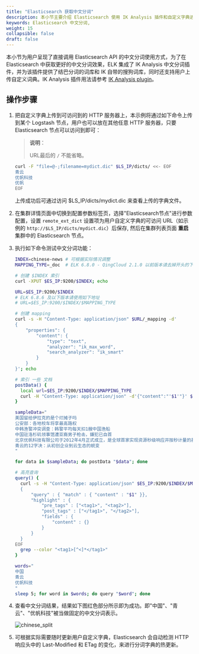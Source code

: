 ```yaml
---
title: "Elasticsearch 获取中文分词"
description: 本小节主要介绍 Elasticsearch 使用 IK Analysis 插件和自定义字典进行中文分词。
keywords: Elasticsearch 中文分词,
weight: 15
collapsible: false
draft: false
---
```


本小节为用户呈现了直接调用 Elasticsearch API 的中文分词使用方式，为了在 Elasticsearch 中获取更好的中文分词效果，ELK 集成了 IK Analysis 中文分词插件，并为该插件提供了结巴分词的词库和 IK 自带的搜狗词库，同时还支持用户上传自定义词典。IK Analysis 插件用法请参考 [IK Analysis plugin](https://github.com/medcl/elasticsearch-analysis-ik)。

## 操作步骤

1. 把自定义字典上传到可访问到的 HTTP 服务器上，本示例将通过如下命令上传到某个 Logstash 节点，用户也可以放在其他任意 HTTP 服务器，只要 Elasticsearch 节点可以访问到即可：

   > **说明**：
   >
   > URL最后的 `/` 不能省略。

   ```bash
   curl -F "file=@-;filename=mydict.dic" $LS_IP/dicts/ <<- EOF
   青云
   优帆科技
   优帆
   EOF
   ```

   上传成功后可通过访问 $LS_IP/dicts/mydict.dic 来查看上传的字典文件。

2. 在集群详情页面中切换到配置参数标签页，选择"Elasticsearch节点"进行参数配置，设置 `remote_ext_dict` 设置项为用户自定义字典的可访问 URL（如示例的 `http://$LS_IP/dicts/mydict.dic`）后保存, 然后在集群列表页面 **重启** 集群中的 Elasticsearch 节点。

3. 执行如下命令测试中文分词功能：

   ```bash
   INDEX=chinese-news # 可根据实际情况调整
   MAPPING_TYPE=_doc  # ELK 6.8.0 - QingCloud 2.1.0 以前版本请去掉开头的下划线，即：doc
   
   # 创建 $INDEX 索引
   curl -XPUT $ES_IP:9200/$INDEX; echo
   
   URL=$ES_IP:9200/$INDEX
   # ELK 6.8.6 及以下版本请使用如下地址
   # URL=$ES_IP:9200/$INDEX/$MAPPING_TYPE
   
   # 创建 mapping
   curl -s -H "Content-Type: application/json" $URL/_mapping -d'
   {
       "properties": {
           "content": {
               "type": "text",
               "analyzer": "ik_max_word",
               "search_analyzer": "ik_smart"
           }
       }
   }'; echo
   
   # 索引 一些 文档
   postData() {
     local url=$ES_IP:9200/$INDEX/$MAPPING_TYPE
     curl -H "Content-Type: application/json" -d'{"content":"'$1'"}' $url; echo
   }
   
   sampleData="
   美国留给伊拉克的是个烂摊子吗
   公安部：各地校车将享最高路权
   中韩渔警冲突调查：韩警平均每天扣1艘中国渔船
   中国驻洛杉矶领事馆遭亚裔男子枪击，嫌犯已自首
   北京优帆科技有限公司于2012年4月正式成立，是全球首家实现资源秒级响应并按秒计量的基础云服务商
   青云的12字决：从初创企业到云生态的蜕变
   "
   
   for data in $sampleData; do postData "$data"; done
   
   # 高亮查询
   query() {
     curl -s -H "Content-Type: application/json" $ES_IP:9200/$INDEX/$MAPPING_TYPE/_search -d@- <<- EOF |
     {
         "query" : { "match" : { "content" : "$1" }},
         "highlight" : {
             "pre_tags" : ["<tag1>", "<tag2>"],
             "post_tags" : ["</tag1>", "</tag2>"],
             "fields" : {
                 "content" : {}
             }
         }
     }
   EOF
     grep --color "<tag1>[^<]*</tag1>"
   }
   
   words="
   中国
   青云
   优帆科技
   "
   sleep 5; for word in $words; do query "$word"; done
   ```

4. 查看中文分词结果，结果如下图红色部分所示即为成功。即"中国"、"青云"、"优帆科技"被当做固定的中文分词表示。

   ![chinese_split](../../images/chinese_split.png)

5. 可根据实际需要随时更新用户自定义字典，Elasticsearch 会自动检测 HTTP 响应头中的 Last-Modified 和 ETag 的变化，来进行分词字典的热更新。